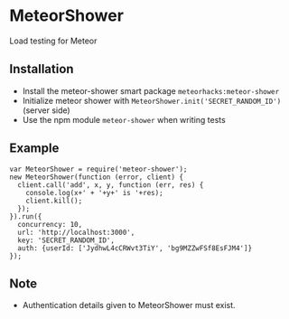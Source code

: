 MeteorShower
============

Load testing for Meteor

Installation
------------

  - Install the meteor-shower smart package `meteorhacks:meteor-shower`
  - Initialize meteor shower with `MeteorShower.init('SECRET_RANDOM_ID')` (server side)
  - Use the npm module `meteor-shower` when writing tests

Example
-------

    var MeteorShower = require('meteor-shower');
    new MeteorShower(function (error, client) {
      client.call('add', x, y, function (err, res) {
        console.log(x+' + '+y+' is '+res);
        client.kill();
      });
    }).run({
      concurrency: 10,
      url: 'http://localhost:3000',
      key: 'SECRET_RANDOM_ID',
      auth: {userId: ['JydhwL4cCRWvt3TiY', 'bg9MZZwFSf8EsFJM4']}
    });

Note
----

  - Authentication details given to MeteorShower must exist.
